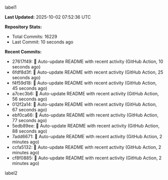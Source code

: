 
label1 
<!-- ACTIVITY_START -->
**Last Updated:** 2025-10-02 07:52:36 UTC

**Repository Stats:**
- Total Commits: 16229
- Last Commit: 10 seconds ago

**Recent Commits:**
- 27617f49: 🤖 Auto-update README with recent activity (GitHub Action, 10 seconds ago)
- 6fdf8d3f: 🤖 Auto-update README with recent activity (GitHub Action, 25 seconds ago)
- f4f59d18: 🤖 Auto-update README with recent activity (GitHub Action, 45 seconds ago)
- a7cec3b6: 🤖 Auto-update README with recent activity (GitHub Action, 56 seconds ago)
- 012f2a14: 🤖 Auto-update README with recent activity (GitHub Action, 67 seconds ago)
- ebf0ca66: 🤖 Auto-update README with recent activity (GitHub Action, 77 seconds ago)
- 5edb89ee: 🤖 Auto-update README with recent activity (GitHub Action, 88 seconds ago)
- 7add6671: 🤖 Auto-update README with recent activity (GitHub Action, 2 minutes ago)
- ccfa5132: 🤖 Auto-update README with recent activity (GitHub Action, 2 minutes ago)
- cf8f0885: 🤖 Auto-update README with recent activity (GitHub Action, 2 minutes ago)
<!-- ACTIVITY_END -->

label2
